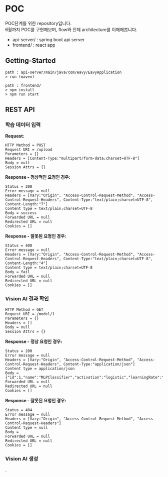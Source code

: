 # POC

POC단계를 위한 repository입니다.  
6월까지 POC를 구현해보며, flow와 전체 architecture를 이해해봅니다.

- api-server/ : spring boot api server
- frontend/   : react app

## Getting-Started
```
path : api-server/main/java/com/eavy/EavyApplication 
> run (maven)
   
path : frontend/
> npm install
> npm run start
```

## REST API

### 학습 데이터 입력

**Request:**
```
HTTP Method = POST
Request URI = /upload
Parameters = {}
Headers = [Content-Type:"multipart/form-data;charset=UTF-8"]
Body = null
Session Attrs = {}
```

**Response - 정상적인 요청인 경우:**
```
Status = 200
Error message = null
Headers = [Vary:"Origin", "Access-Control-Request-Method", "Access-Control-Request-Headers", Content-Type:"text/plain;charset=UTF-8", Content-Length:"7"]
Content type = text/plain;charset=UTF-8
Body = success
Forwarded URL = null
Redirected URL = null
Cookies = []
```

**Response - 잘못된 요청인 경우:**
```
Status = 400
Error message = null
Headers = [Vary:"Origin", "Access-Control-Request-Method", "Access-Control-Request-Headers", Content-Type:"text/plain;charset=UTF-8", Content-Length:"4"]
Content type = text/plain;charset=UTF-8
Body = fail
Forwarded URL = null
Redirected URL = null
Cookies = []
```

### Vision AI 결과 확인

```
HTTP Method = GET
Request URI = /model/1
Parameters = {}
Headers = []
Body = null
Session Attrs = {}
```

**Response - 정상 요청인 경우:**
```
Status = 200
Error message = null
Headers = [Vary:"Origin", "Access-Control-Request-Method", "Access-Control-Request-Headers", Content-Type:"application/json"]
Content type = application/json
Body = {"id":1,"name":"MLPClassifier","activation":"logistic","learningRate":"adaptive","hiddenLayerSizes":50,"momentum":0.1,"solver":"sgd"}
Forwarded URL = null
Redirected URL = null
Cookies = []
```

**Response - 잘못된 요청인 경우:**
```
Status = 404
Error message = null
Headers = [Vary:"Origin", "Access-Control-Request-Method", "Access-Control-Request-Headers"]
Content type = null
Body =
Forwarded URL = null
Redirected URL = null
Cookies = []
```

### Vision AI 생성

.